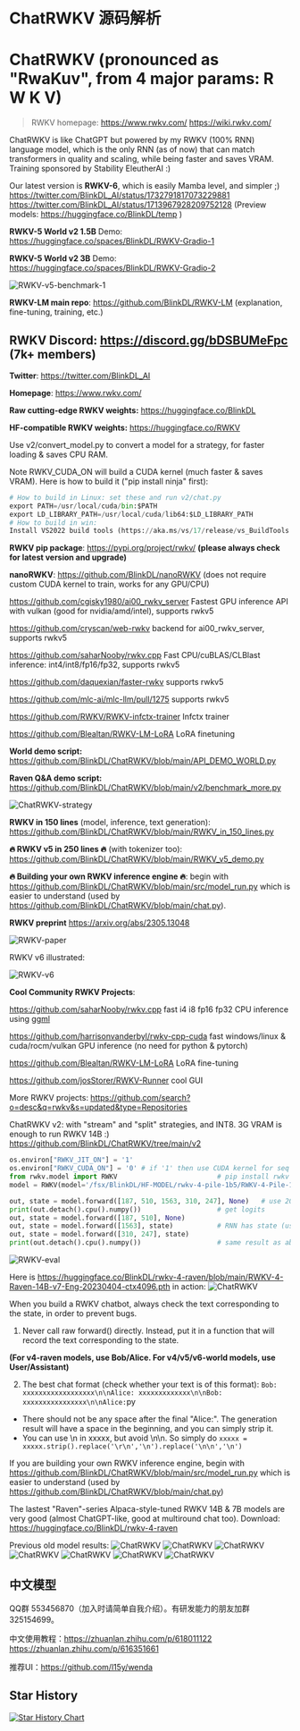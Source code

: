 # ChatRWKV 源码解析

# ChatRWKV (pronounced as "RwaKuv", from 4 major params: R W K V)

> RWKV homepage: https://www.rwkv.com/ https://wiki.rwkv.com/

ChatRWKV is like ChatGPT but powered by my RWKV (100% RNN) language model, which is the only RNN (as of now) that can match transformers in quality and scaling, while being faster and saves VRAM. Training sponsored by Stability EleutherAI :)

Our latest version is **RWKV-6**, which is easily Mamba level, and simpler ;) https://twitter.com/BlinkDL_AI/status/1732791817073229881 https://twitter.com/BlinkDL_AI/status/1713967928209752128 (Preview models: https://huggingface.co/BlinkDL/temp )

**RWKV-5 World v2 1.5B** Demo: https://huggingface.co/spaces/BlinkDL/RWKV-Gradio-1

**RWKV-5 World v2 3B** Demo: https://huggingface.co/spaces/BlinkDL/RWKV-Gradio-2

![RWKV-v5-benchmark-1](RWKV-v5-benchmark-1.png)

**RWKV-LM main repo**: https://github.com/BlinkDL/RWKV-LM (explanation, fine-tuning, training, etc.)

## RWKV Discord: https://discord.gg/bDSBUMeFpc (7k+ members)

**Twitter**: https://twitter.com/BlinkDL_AI

**Homepage**: https://www.rwkv.com/

**Raw cutting-edge RWKV weights:** https://huggingface.co/BlinkDL

**HF-compatible RWKV weights:** https://huggingface.co/RWKV

Use v2/convert_model.py to convert a model for a strategy, for faster loading & saves CPU RAM.

Note RWKV_CUDA_ON will build a CUDA kernel (much faster & saves VRAM). Here is how to build it ("pip install ninja" first):
```py
# How to build in Linux: set these and run v2/chat.py
export PATH=/usr/local/cuda/bin:$PATH
export LD_LIBRARY_PATH=/usr/local/cuda/lib64:$LD_LIBRARY_PATH
# How to build in win:
Install VS2022 build tools (https://aka.ms/vs/17/release/vs_BuildTools.exe select Desktop C++). Reinstall CUDA 11.7 (install VC++ extensions). Run v2/chat.py in "x64 native tools command prompt". 
```
**RWKV pip package**: https://pypi.org/project/rwkv/ **(please always check for latest version and upgrade)**

**nanoRWKV**: https://github.com/BlinkDL/nanoRWKV (does not require custom CUDA kernel to train, works for any GPU/CPU)

https://github.com/cgisky1980/ai00_rwkv_server Fastest GPU inference API with vulkan (good for nvidia/amd/intel), supports rwkv5

https://github.com/cryscan/web-rwkv backend for ai00_rwkv_server, supports rwkv5

https://github.com/saharNooby/rwkv.cpp Fast CPU/cuBLAS/CLBlast inference: int4/int8/fp16/fp32, supports rwkv5

https://github.com/daquexian/faster-rwkv supports rwkv5

https://github.com/mlc-ai/mlc-llm/pull/1275 supports rwkv5

https://github.com/RWKV/RWKV-infctx-trainer Infctx trainer

https://github.com/Blealtan/RWKV-LM-LoRA LoRA finetuning

**World demo script:** https://github.com/BlinkDL/ChatRWKV/blob/main/API_DEMO_WORLD.py

**Raven Q&A demo script:** https://github.com/BlinkDL/ChatRWKV/blob/main/v2/benchmark_more.py

![ChatRWKV-strategy](ChatRWKV-strategy.png)

**RWKV in 150 lines** (model, inference, text generation): https://github.com/BlinkDL/ChatRWKV/blob/main/RWKV_in_150_lines.py

**🔥 RWKV v5 in 250 lines 🔥** (with tokenizer too): https://github.com/BlinkDL/ChatRWKV/blob/main/RWKV_v5_demo.py

**🔥 Building your own RWKV inference engine 🔥**: begin with https://github.com/BlinkDL/ChatRWKV/blob/main/src/model_run.py which is easier to understand (used by https://github.com/BlinkDL/ChatRWKV/blob/main/chat.py).

**RWKV preprint** https://arxiv.org/abs/2305.13048

![RWKV-paper](RWKV-paper.png)

RWKV v6 illustrated:

![RWKV-v6](rwkv-x060.png)

**Cool Community RWKV Projects**:

https://github.com/saharNooby/rwkv.cpp fast i4 i8 fp16 fp32 CPU inference using [ggml](https://github.com/ggerganov/ggml)

https://github.com/harrisonvanderbyl/rwkv-cpp-cuda fast windows/linux & cuda/rocm/vulkan GPU inference (no need for python & pytorch)

https://github.com/Blealtan/RWKV-LM-LoRA LoRA fine-tuning

https://github.com/josStorer/RWKV-Runner cool GUI

More RWKV projects: https://github.com/search?o=desc&q=rwkv&s=updated&type=Repositories

ChatRWKV v2: with "stream" and "split" strategies, and INT8. 3G VRAM is enough to run RWKV 14B :) https://github.com/BlinkDL/ChatRWKV/tree/main/v2
```py
os.environ["RWKV_JIT_ON"] = '1'
os.environ["RWKV_CUDA_ON"] = '0' # if '1' then use CUDA kernel for seq mode (much faster)
from rwkv.model import RWKV                         # pip install rwkv
model = RWKV(model='/fsx/BlinkDL/HF-MODEL/rwkv-4-pile-1b5/RWKV-4-Pile-1B5-20220903-8040', strategy='cuda fp16')

out, state = model.forward([187, 510, 1563, 310, 247], None)   # use 20B_tokenizer.json
print(out.detach().cpu().numpy())                   # get logits
out, state = model.forward([187, 510], None)
out, state = model.forward([1563], state)           # RNN has state (use deepcopy if you want to clone it)
out, state = model.forward([310, 247], state)
print(out.detach().cpu().numpy())                   # same result as above
```
![RWKV-eval](RWKV-eval.png)

Here is https://huggingface.co/BlinkDL/rwkv-4-raven/blob/main/RWKV-4-Raven-14B-v7-Eng-20230404-ctx4096.pth in action:
![ChatRWKV](ChatRWKV.png)

When you build a RWKV chatbot, always check the text corresponding to the state, in order to prevent bugs.

1. Never call raw forward() directly. Instead, put it in a function that will record the text corresponding to the state.

**(For v4-raven models, use Bob/Alice. For v4/v5/v6-world models, use User/Assistant)**

2. The best chat format (check whether your text is of this format):
```Bob: xxxxxxxxxxxxxxxxxx\n\nAlice: xxxxxxxxxxxxx\n\nBob: xxxxxxxxxxxxxxxx\n\nAlice:```py

* There should not be any space after the final "Alice:". The generation result will have a space in the beginning, and you can simply strip it.
* You can use \n in xxxxx, but avoid \n\n. So simply do ```xxxxx = xxxxx.strip().replace('\r\n','\n').replace('\n\n','\n')```

If you are building your own RWKV inference engine, begin with https://github.com/BlinkDL/ChatRWKV/blob/main/src/model_run.py which is easier to understand (used by https://github.com/BlinkDL/ChatRWKV/blob/main/chat.py)

The lastest "Raven"-series Alpaca-style-tuned RWKV 14B & 7B models are very good (almost ChatGPT-like, good at multiround chat too). Download: https://huggingface.co/BlinkDL/rwkv-4-raven

Previous old model results:
![ChatRWKV](misc/sample-1.png)
![ChatRWKV](misc/sample-2.png)
![ChatRWKV](misc/sample-3.png)
![ChatRWKV](misc/sample-4.png)
![ChatRWKV](misc/sample-5.png)
![ChatRWKV](misc/sample-6.png)
![ChatRWKV](misc/sample-7.png)

## 中文模型

QQ群 553456870（加入时请简单自我介绍）。有研发能力的朋友加群 325154699。

中文使用教程：https://zhuanlan.zhihu.com/p/618011122 https://zhuanlan.zhihu.com/p/616351661

推荐UI：https://github.com/l15y/wenda

## Star History

[![Star History Chart](https://api.star-history.com/svg?repos=BlinkDL/ChatRWKV&type=Date)](https://star-history.com/#BlinkDL/ChatRWKV&Date)
